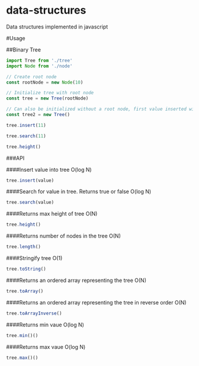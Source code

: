 # data-structures
Data structures implemented in javascript

#Usage

##Binary Tree

```javascript
import Tree from './tree'
import Node from './node'

// Create root node
const rootNode = new Node(10)

// Initialize tree with root node
const tree = new Tree(rootNode)

// Can also be initialized without a root node, first value inserted will become root
const tree2 = new Tree()

tree.insert(11)

tree.search(11)

tree.height()


```

###API

####Insert value into tree O(log N) 
```javascript
tree.insert(value)
```

####Search for value in tree. Returns true or false O(log N) 
```javascript
tree.search(value)
```

####Returns max height of tree O(N) 
```javascript
tree.height()
```

####Returns number of nodes in the tree O(N) 
```javascript
tree.length()
```

####Stringify tree O(1) 
```javascript
tree.toString()
```

####Returns an ordered array representing the tree O(N) 
```javascript
tree.toArray()
```

####Returns an ordered array representing the tree in reverse order O(N) 
```javascript
tree.toArrayInverse()
```

####Returns min vaue O(log N) 
```javascript
tree.min()()
```

####Returns max vaue O(log N) 
```javascript
tree.max()()
```
